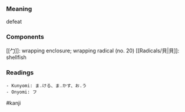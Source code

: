 ### Meaning

defeat

### Components

[[勹]]: wrapping enclosure; wrapping radical (no. 20) [[Radicals/貝|貝]]: shellfish

### Readings

```
- Kunyomi: ま.ける、ま.かす、お.う
- Onyomi: フ
```

#kanji
